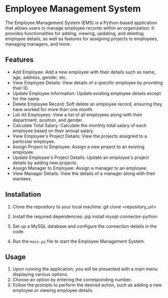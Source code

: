 # Employee Management System

The Employee Management System (EMS) is a Python-based application that allows users to manage employee records within an organization. It provides functionalities for adding, viewing, updating, and deleting employee details, as well as features for assigning projects to employees, managing managers, and more.

## Features

- Add Employee: Add a new employee with their details such as name, age, address, gender, etc.
- View Employee Details: View details of a specific employee by providing their ID.
- Update Employee Information: Update existing employee details except for the name.
- Delete Employee Record: Soft delete an employee record, ensuring they have worked for more than one month.
- List All Employees: View a list of all employees along with their department, position, and gender.
- Calculate Total Salary: Calculate the monthly total salary of each employee based on their annual salary.
- View Employee's Project Details: View the projects assigned to a particular employee.
- Assign Project to Employee: Assign a new project to an existing employee.
- Update Employee's Project Details: Update an employee's project details by adding new projects.
- Assign Manager to Employee: Assign a manager to an employee.
- View Manager Details: View the details of a manager along with their mentees.

## Installation

1. Clone the repository to your local machine:
   git clone <repository_url>

2. Install the required dependencies:
   pip install mysql-connector-python


3. Set up a MySQL database and configure the connection details in the code.

4. Run the `main.py` file to start the Employee Management System.

## Usage

1. Upon running the application, you will be presented with a main menu displaying various options.
2. Choose an option by entering the corresponding number.
3. Follow the prompts to perform the desired action, such as adding a new employee or viewing employee details.







